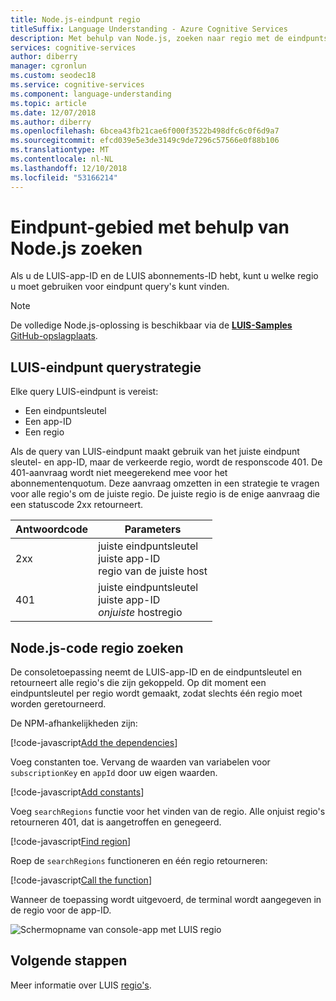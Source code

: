 ```yaml
---
title: Node.js-eindpunt regio
titleSuffix: Language Understanding - Azure Cognitive Services
description: Met behulp van Node.js, zoeken naar regio met de eindpuntsleutel en toepassing publiceren-ID van LUIS.
services: cognitive-services
author: diberry
manager: cgronlun
ms.custom: seodec18
ms.service: cognitive-services
ms.component: language-understanding
ms.topic: article
ms.date: 12/07/2018
ms.author: diberry
ms.openlocfilehash: 6bcea43fb21cae6f000f3522b498dfc6c0f6d9a7
ms.sourcegitcommit: efcd039e5e3de3149c9de7296c57566e0f88b106
ms.translationtype: MT
ms.contentlocale: nl-NL
ms.lasthandoff: 12/10/2018
ms.locfileid: "53166214"
---
```

# <a name="find-endpoint-region-with-nodejs"></a>Eindpunt-gebied met behulp van Node.js zoeken
Als u de LUIS-app-ID en de LUIS abonnements-ID hebt, kunt u welke regio u moet gebruiken voor eindpunt query's kunt vinden.

> [!NOTE] 
> De volledige Node.js-oplossing is beschikbaar via de [ **LUIS-Samples** GitHub-opslagplaats](https://github.com/Microsoft/LUIS-Samples/blob/master/documentation-samples/find-region/nodejs/).

## <a name="luis-endpoint-query-strategy"></a>LUIS-eindpunt querystrategie
Elke query LUIS-eindpunt is vereist:

* Een eindpuntsleutel
* Een app-ID
* Een regio

Als de query van LUIS-eindpunt maakt gebruik van het juiste eindpunt sleutel- en app-ID, maar de verkeerde regio, wordt de responscode 401. De 401-aanvraag wordt niet meegerekend mee voor het abonnementenquotum. Deze aanvraag omzetten in een strategie te vragen voor alle regio's om de juiste regio. De juiste regio is de enige aanvraag die een statuscode 2xx retourneert. 

|Antwoordcode|Parameters|
|--|--|
|2xx|juiste eindpuntsleutel<br>juiste app-ID<br>regio van de juiste host|
|401|juiste eindpuntsleutel<br>juiste app-ID<br>_onjuiste_ hostregio|

## <a name="nodejs-code-to-find-region"></a>Node.js-code regio zoeken
De consoletoepassing neemt de LUIS-app-ID en de eindpuntsleutel en retourneert alle regio's die zijn gekoppeld. Op dit moment een eindpuntsleutel per regio wordt gemaakt, zodat slechts één regio moet worden geretourneerd.

De NPM-afhankelijkheden zijn:

[!code-javascript[Add the dependencies](~/samples-luis/documentation-samples/find-region/nodejs/index.js?range=5-6 "Add the dependencies")]

Voeg constanten toe. Vervang de waarden van variabelen voor `subscriptionKey` en `appId` door uw eigen waarden.  

[!code-javascript[Add constants](~/samples-luis/documentation-samples/find-region/nodejs/index.js?range=8-25 "Add constants")]

Voeg `searchRegions` functie voor het vinden van de regio. Alle onjuist regio's retourneren 401, dat is aangetroffen en genegeerd.

[!code-javascript[Find region](~/samples-luis/documentation-samples/find-region/nodejs/index.js?range=27-37 "Find region")]

Roep de `searchRegions` functioneren en één regio retourneren:

[!code-javascript[Call the function](~/samples-luis/documentation-samples/find-region/nodejs/index.js?range=39-43 "Call the function")]

Wanneer de toepassing wordt uitgevoerd, de terminal wordt aangegeven in de regio voor de app-ID.

![Schermopname van console-app met LUIS regio](./media/find-region-nodejs/console.png)


## <a name="next-steps"></a>Volgende stappen

Meer informatie over LUIS [regio's](luis-reference-regions.md).
